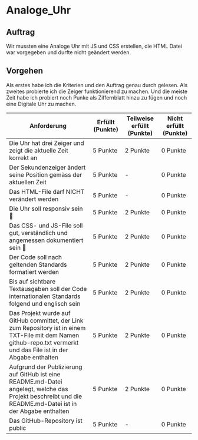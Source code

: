 # Analoge_Uhr

## Auftrag
Wir mussten eine Analoge Uhr mit JS und CSS erstellen, die HTML Datei war vorgegeben und durfte nicht geändert werden.

## Vorgehen
Als erstes habe ich die Kriterien und den Auftrag genau durch gelesen.
Als zweites probierte ich die Zeiger funktionierend zu machen.
Und die meiste Zeit habe ich probiert noch Punke als Ziffernblatt hinzu zu fügen und noch eine Digitale Uhr zu machen.

| **Anforderung**                                                   | **Erfüllt** (Punkte) | **Teilweise erfüllt** (Punkte) | **Nicht erfüllt** (Punkte) |
|--------------------------------------------------------------------|----------------------|---------------------------------|----------------------------|
| Die Uhr hat drei Zeiger und zeigt die aktuelle Zeit korrekt an     | 5 Punkte            | 2 Punkte                        | 0 Punkte                   |
| Der Sekundenzeiger ändert seine Position gemäss der aktuellen Zeit | 5 Punkte            | -                               | 0 Punkte                   |
| Das HTML-File darf NICHT verändert werden                          | 5 Punkte            | -                               | 0 Punkte                   |
| Die Uhr soll responsiv sein 📱                                     | 5 Punkte            | 2 Punkte                        | 0 Punkte                   |
| Das CSS- und JS-File soll gut, verständlich und angemessen dokumentiert sein 📓 | 5 Punkte            | 2 Punkte                        | 0 Punkte                   |
| Der Code soll nach geltenden Standards formatiert werden           | 5 Punkte            | 2 Punkte                        | 0 Punkte                   |
| Bis auf sichtbare Textausgaben soll der Code internationalen Standards folgend und englisch sein | 5 Punkte            | 2 Punkte                        | 0 Punkte                   |
| Das Projekt wurde auf GitHub committet, der Link zum Repository ist in einem TXT-File mit dem Namen github-repo.txt vermerkt und das File ist in der Abgabe enthalten | 5 Punkte | 2 Punkte                        | 0 Punkte                   |
| Aufgrund der Publizierung auf GitHub ist eine README.md-Datei angelegt, welche das Projekt beschreibt und die README.md-Datei ist in der Abgabe enthalten | 5 Punkte | 2 Punkte                        | 0 Punkte                   |
| Das GitHub-Repository ist public                                   | 5 Punkte            | -                               | 0 Punkte                   |
